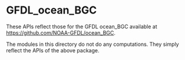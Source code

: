 GFDL_ocean_BGC
==============

These APIs reflect those for the GFDL ocean_BGC available at https://github.com/NOAA-GFDL/ocean_BGC.

The modules in this directory do not do any computations. They simply reflect the APIs of the above package.
